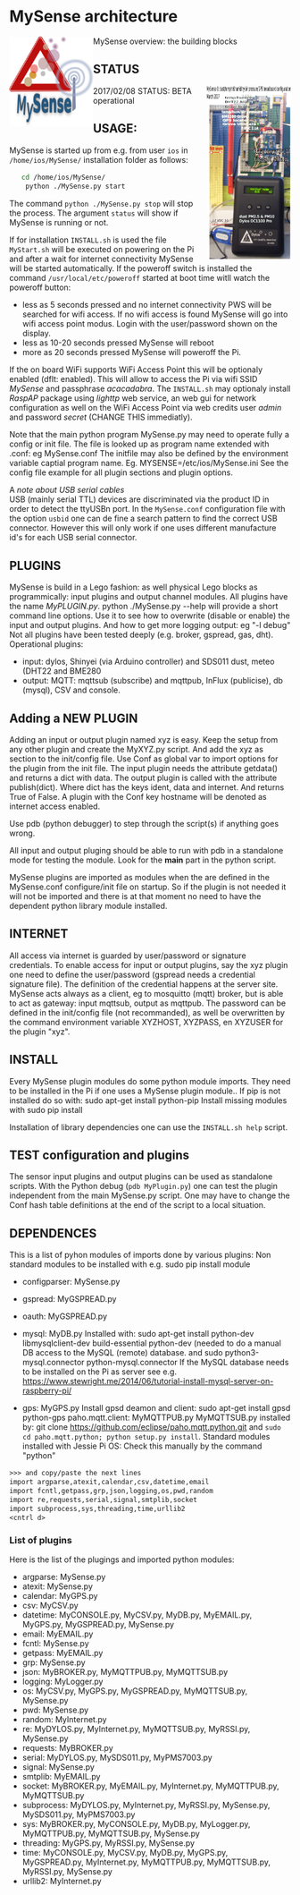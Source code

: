 # MySense architecture
MySense overview:
<img src="images/MySense-logo.png" align=left width=150>
the building blocks

## STATUS
2017/02/08
<img src="images/MySense0.png" align=right width=150>
STATUS: BETA operational

## USAGE:
MySense is started up from e.g. from user `ios` in `/home/ios/MySense/` installation folder as follows:
```bash
   cd /home/ios/MySense/
    python ./MySense.py start
```
The command `python ./MySense.py stop` will stop the process. The argument `status` will show if MySense is running or not.

If for installation `INSTALL.sh` is used the file `MyStart.sh` will be executed on powering on the Pi and after a wait for internet connectivity MySense will be started automatically.
If the poweroff switch is installed the command `/usr/local/etc/poweroff` started at boot time witll watch the poweroff button: 
* less as 5 seconds pressed and no internet connectivity PWS will be searched for wifi access. If no wifi access is found MySense will go into wifi access point modus. Login with the user/password shown on the display.
* less as 10-20 seconds pressed MySense will reboot
* more as 20 seconds pressed MySense will poweroff the Pi.

If the on board WiFi supports WiFi Access Point this will be optionaly enabled (dflt: enabled). This will allow to access the Pi via wifi SSID *MySense* and passphrase *acacadabra*. The `INSTALL.sh` may optionaly install *RaspAP* package using *lighttp* web service, an web gui for network configuration as well on the WiFi Access Point via web credits user *admin* and password *secret* (CHANGE THIS immediatly).

Note that the main python program MySense.py may need to operate fully a config or init file.
The file is looked up as program name extended with .conf: eg MySense.conf
The initfile may also be defined by the environment variable captial program name. Eg. MYSENSE=/etc/ios/MySense.ini
See the config file example for all plugin sections and plugin options.

A *note about USB serial cables*
<br />
USB (mainly serial TTL) devices are discriminated via the product ID in order to detect the ttyUSBn port. In the `MySense.conf` configuration file with the option `usbid` one can de fine a search pattern to find the correct USB connector. However this will only work if one uses different manufacture id's for each USB serial connector.
## PLUGINS
MySense is build in a Lego fashion: as well physical Lego blocks as programmically: input plugins and output channel modules.
All plugins have the name *MyPLUGIN.py*.
python ./MySense.py --help will provide a short command line options.
Use it to see how to overwrite (disable or enable) the input and output plugins.
And how to get more logging output: eg "-l debug"
Not all plugins have been tested deeply (e.g. broker, gspread, gas, dht).
Operational plugins:
* input: dylos, Shinyei (via Arduino controller) and SDS011 dust, meteo (DHT22 and BME280
* output: MQTT: mqttsub (subscribe) and mqttpub, InFlux (publicise), db (mysql), CSV and console.

## Adding a NEW PLUGIN
Adding an input or output plugin named xyz is easy.
Keep the setup from any other plugin and create the MyXYZ.py script.
And add the xyz as section to the init/config file.
Use Conf as global var to import options for the plugin from the init file.
The input plugin needs the attribute getdata() and returns a dict with data.
The output plugin is called with the attribute publish(dict). Where dict has the keys ident, data and internet.
And returns True of False.
A plugin with the Conf key hostname will be denoted as internet access enabled.

Use pdb (python debugger) to step through the script(s) if anything goes wrong.

All input and output pluging should be able to run with pdb in a standalone mode for testing the module. Look for the __main__ part in the python script.

MySense plugins are imported as modules when the are defined in the MySense.conf configure/init file on startup. So if the plugin is not needed it will not be imported and there is at that moment no need to have the dependent python library module installed.

## INTERNET
All access via internet is guarded by user/password or signature credentials.
To enable access for input or output plugins, say the xyz plugin one need to define the user/password (gspread needs a credential signature file). The definition of the credential happens at the server site. MySense acts always as a client, eg to mosquitto (mqtt) broker, but is able to act as gateway: input mqttsub, output as mqttpub.
The password can be defined in the init/config file (not recommanded), as well be overwritten by the command environment variable XYZHOST, XYZPASS, en XYZUSER for the plugin "xyz".

## INSTALL
Every MySense plugin modules do some python module imports.
They need to be installed in the Pi if one uses a MySense plugin module..
If pip is not installed do so with: sudo apt-get install python-pip
Install missing modules with sudo pip install <module name>

Installation of library dependencies one can use the `INSTALL.sh help` script.

## TEST configuration and plugins
The sensor input plugins and output plugins can be used as standalone scripts. With the Python debug (`pdb MyPlugin.py`) one can test the plugin independent from the main MySense.py script. One may have to change the Conf hash table definitions  at the end of the script to a local situation.

## DEPENDENCES
This is a list of pyhon modules of imports done by various plugins:
Non standard modules to be installed with e.g. sudo pip install module
* configparser:	MySense.py
* gspread:	MyGSPREAD.py
* oauth:	MyGSPREAD.py

* mysql:	MyDB.py
Installed with: sudo apt-get install python-dev libmysqlclient-dev build-essential python-dev (needed to do a manual DB access to the MySQL (remote) database.
and sudo python3-mysql.connector python-mysql.connector
If the MySQL database needs to be installed on the Pi as server see e.g. https://www.stewright.me/2014/06/tutorial-install-mysql-server-on-raspberry-pi/

* gps:	MyGPS.py
Install gpsd deamon and client: sudo apt-get install gpsd python-gps
paho.mqtt.client:	MyMQTTPUB.py MyMQTTSUB.py
installed by: git clone https://github.com/eclipse/paho.mqtt.python.git
and `sudo cd paho.mqtt.python; python setup.py install`.
Standard modules installed with Jessie Pi OS:
Check this manually by the command "python"
```
>>> and copy/paste the next lines
import argparse,atexit,calendar,csv,datetime,email
import fcntl,getpass,grp,json,logging,os,pwd,random
import re,requests,serial,signal,smtplib,socket
import subprocess,sys,threading,time,urllib2
<cntrl d>
```

### List of plugins
Here is the list of the plugings and imported python modules:
* argparse:	MySense.py
* atexit:	MySense.py
* calendar:	MyGPS.py
* csv:	MyCSV.py
* datetime:	MyCONSOLE.py, MyCSV.py, MyDB.py, MyEMAIL.py, MyGPS.py, MyGSPREAD.py, MySense.py
* email:	MyEMAIL.py
* fcntl:	MySense.py
* getpass:	MyEMAIL.py
* grp:	MySense.py
* json:	MyBROKER.py, MyMQTTPUB.py, MyMQTTSUB.py
* logging:	MyLogger.py
* os:	MyCSV.py, MyGPS.py, MyGSPREAD.py, MyMQTTSUB.py, MySense.py
* pwd:	MySense.py
* random:	MyInternet.py
* re:	MyDYLOS.py, MyInternet.py, MyMQTTSUB.py, MyRSSI.py, MySense.py
* requests:	MyBROKER.py
* serial:	MyDYLOS.py, MySDS011.py, MyPMS7003.py
* signal:	MySense.py
* smtplib:	MyEMAIL.py
* socket:	MyBROKER.py, MyEMAIL.py, MyInternet.py, MyMQTTPUB.py, MyMQTTSUB.py
* subprocess:	MyDYLOS.py, MyInternet.py, MyRSSI.py, MySense.py, MySDS011.py, MyPMS7003.py
* sys:	MyBROKER.py, MyCONSOLE.py, MyDB.py, MyLogger.py, MyMQTTPUB.py, MyMQTTSUB.py, MySense.py
* threading:	MyGPS.py, MyRSSI.py, MySense.py
* time:	MyCONSOLE.py, MyCSV.py, MyDB.py, MyGPS.py, MyGSPREAD.py, MyInternet.py, MyMQTTPUB.py, MyMQTTSUB.py, MyRSSI.py, MySense.py
* urllib2:	MyInternet.py
